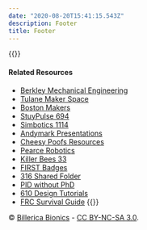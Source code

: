 ```yaml
---
date: "2020-08-20T15:41:15.543Z"
description: Footer
title: Footer
---
```

{{<columns markdown="true">}}
#### Related Resources
- [Berkley Mechanical Engineering](https://me.berkeley.edu/resources/student-machine-shop/shop-equipment/)
- [Tulane Maker Space](https://makerspace.tulane.edu/)
- [Boston Makers](https://www.bostonmakers.org/)
- [StuyPulse 694](https://stuypulse.com/resources/)
- [Simbotics 1114](https://www.simbotics.org/resources/)
- [Andymark Presentations](https://www.andymark.com/pages/presentations)
- [Cheesy Poofs Resources](https://www.team254.com/resources/)
- [Pearce Robotics](https://team.pearcerobotics.com/)
- [Killer Bees 33](http://www.killerbees33.com/resources/)
- [FIRST Badges](https://www.firstbadges.com/)
- [316 Shared Folder](https://drive.google.com/drive/u/0/folders/0BzH8kYOlg2ArbWtWRXl3c2xYd0U)
- [PID without PhD](https://drive.google.com/file/d/0B8Oix1YVtSZgUW1sd3dOOFVzdXc/view)
- [610 Design Tutorials](http://www.team610.com/wp-content/uploads/2014/03/Design-TutorialsRev10.pdf)
- [FRC Survival Guide](https://www.chiefdelphi.com/t/paper-the-frc-survival-guide-v3-1/340825)
{{</columns>}}

&copy; [Billerica Bionics](https://team4909.org) -
<a title="Creative Commons Attribution-NonCommercial-ShareAlike" href="https://creativecommons.org/licenses/by-nc-sa/3.0/">CC BY-NC-SA 3.0</a>.

